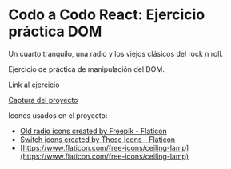 # Codo a Codo React: Ejercicio práctica DOM

Un cuarto tranquilo, una radio y los viejos clásicos del rock n roll. 

Ejercicio de práctica de manipulación del DOM.

[Link al ejercicio](https://pazspera.github.io/cac-react-practica-js/)

[Captura del proyecto](./assets/sample.jpg)

Iconos usados en el proyecto:
- [Old radio icons created by Freepik - Flaticon](https://www.flaticon.com/free-icons/old-radio)
- [Switch icons created by Those Icons - Flaticon](https://www.flaticon.com/free-icons/switch)
- [https://www.flaticon.com/free-icons/ceiling-lamp](https://www.flaticon.com/free-icons/ceiling-lamp)

